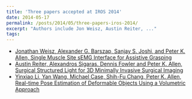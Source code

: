 ```yaml
---
title: 'Three papers accepted at IROS 2014'
date: 2014-05-17
permalink: /posts/2014/05/three-papers-iros-2014/
excerpt: "Authors include Jon Weisz, Austin Reiter, ..."
tags:
---
```


<ul>
<li>
<a href="PAPERS/bci_iros14.pdf">Jonathan Weisz,  Alexander G. Barszap, Sanjay S. Joshi, and Peter
K. Allen, Single Muscle Site sEMG Interface for Assistive Grasping</a>
</li><li>
<a href="PAPERS/ssl_iros14.pdf">Austin Reiter, Alexandros Sigaras, Dennis Fowler and Peter K. Allen, Surgical Structured Light for 3D Minimally Invasive Surgical Imaging</a>
</li><li>
<a href="PAPERS/deformable_iros14.pdf">Yinxiao Li, Yan Wang, Michael Case, Shih-Fu Chang, Peter K. Allen,
Real-time Pose Estimation of Deformable Objects Using a Volumetric Approach</a>
</li></ul>